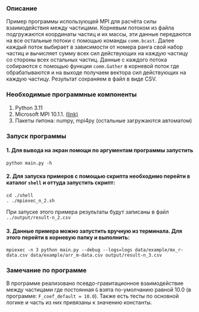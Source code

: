### Описание

Пример программы использующей MPI для расчёта силы взаимодействия между частицами. Корневым потоком из файла
подгружаются координаты частиц и их массы, эти данные передаются на все остальные потоки с помощью команды `comm.bcast`.
Далее каждый поток выбирает в зависимости от номера ранга свой набор частиц и вычисляет сумму всех сил действующих на
каждую частицу со стороны всех остальных частиц. Данные с каждого потока собираются с помощью функции `comm.Gather` в
корневой поток где обрабатываются и на выходе получаем вектора сил действующих на каждую частицу. Результат сохраняем в
файл в виде CSV.

### Необходимые программные компоненты

1. Python 3.11
2. Microsoft MPI 10.1.1. [(link)](https://github.com/microsoft/Microsoft-MPI/releases/tag/v10.1.1)
3. Пакеты питона: numpy, mpi4py (остальные загружаются автоматом)

### Запуск программы

#### 1. Для вывода на экран помощи по аргументам программы запустить

```commandline
python main.py -h
```

#### 2. Для запуска примеров с помощью скрипта необходимо перейти в каталог `shell` и оттуда запустить скрипт:

```
cd ./shell
. ./mpiexec_n_2.sh
```

При запуске этого примера результаты будут записаны в файл `../output/result-n_2.csv`

#### 3. Данные примера можно запустить вручную из терминала. Для этого перейти в корневую папку и выполнить:

```commandline
mpiexec -n 3 python main.py --debug --logs=logs data/example/mx_r-data.csv data/example/arr_m-data.csv output/result-n_3.csv
```

### Замечание по программе

В программе реализовано псевдо-гравитационное взаимодействие между частицами где постоянная `G` взята по-умолчанию
равной 10.0 (в программе: `F_coef_default = 10.0`). Также есть тесты по основной логике и часть из них привязаны к
значению
константы.
